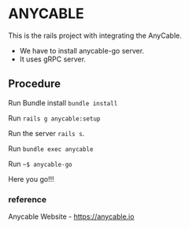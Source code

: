 # ANYCABLE

This is the rails project with integrating the AnyCable.

* We have to install anycable-go server.
* It uses gRPC server.

## Procedure

Run Bundle install
`bundle install`

Run `rails g anycable:setup`

Run the server `rails s`.

Run `bundle exec anycable`

Run `~$ anycable-go`

Here you go!!!

### reference

Anycable Website - https://anycable.io
